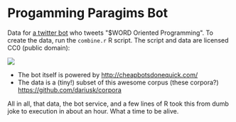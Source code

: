# Progamming Paragims Bot

Data for [a twitter bot](https://twitter.com/_PPBot) who tweets "$WORD Oriented Programming".  To create the data, run the `combine.r` R script.  The script and data are licensed CC0 (public domain):

<a href="http://creativecommons.org/publicdomain/zero/1.0/"><img src="http://i.creativecommons.org/p/zero/1.0/88x31.png"></a>

* The bot itself is powered by  http://cheapbotsdonequick.com/
* The data is a (tiny!) subset of this awesome corpus (these corpora?) https://github.com/dariusk/corpora

All in all, that data, the bot service, and a few lines of R took this from dumb joke to execution in about an hour.  What a time to be alive.
